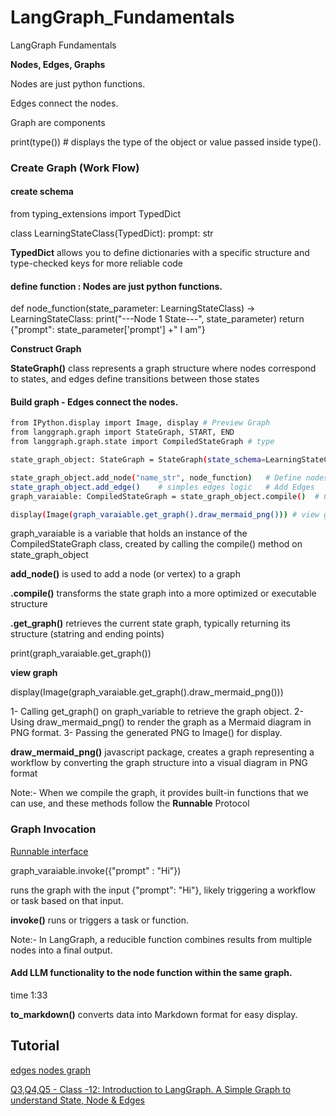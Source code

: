 # LangGraph_Fundamentals
LangGraph Fundamentals

**Nodes, Edges, Graphs**

Nodes are just python functions.

Edges connect the nodes.

Graph are components

print(type())  # displays the type of the object or value passed inside type().

### Create Graph (Work Flow)

#### create schema

from typing_extensions import TypedDict

class LearningStateClass(TypedDict):
    prompt: str

**TypedDict** allows you to define dictionaries with a specific structure and type-checked keys for more reliable code

#### define function : Nodes are just python functions.

def node_function(state_parameter: LearningStateClass) -> LearningStateClass:
    print("---Node 1 State---", state_parameter)
    return {"prompt": state_parameter['prompt'] +" I am"}    

**Construct Graph**

**StateGraph()** class represents a graph structure where nodes correspond to states, and edges define transitions between those states

#### Build graph -  Edges connect the nodes.

```bash
from IPython.display import Image, display # Preview Graph
from langgraph.graph import StateGraph, START, END
from langgraph.graph.state import CompiledStateGraph # type

state_graph_object: StateGraph = StateGraph(state_schema=LearningStateClass)   # Build graph

state_graph_object.add_node("name_str", node_function)   # Define nodes
state_graph_object.add_edge()    # simples edges logic   # Add Edges
graph_varaiable: CompiledStateGraph = state_graph_object.compile()  # Comple Graph
```

```bash
display(Image(graph_varaiable.get_graph().draw_mermaid_png())) # view graph
```

graph_varaiable is a variable that holds an instance of the CompiledStateGraph class, created by calling the compile() method on state_graph_object

**add_node()** is used to add a node (or vertex) to a graph

**.compile()** transforms the state graph into a more optimized or executable structure

**.get_graph()** retrieves the current state graph, typically returning its structure (statring and ending points)

print(graph_varaiable.get_graph())

**view graph**

display(Image(graph_varaiable.get_graph().draw_mermaid_png()))

1- Calling get_graph() on graph_variable to retrieve the graph object.
2- Using draw_mermaid_png() to render the graph as a Mermaid diagram in PNG format.
3- Passing the generated PNG to Image() for display.

**draw_mermaid_png()** javascript package, creates a graph representing a workflow by converting the graph structure into a visual diagram in PNG format

Note:- When we compile the graph, it provides built-in functions that we can use, and these methods follow the **Runnable** Protocol

### Graph Invocation

[Runnable interface](https://python.langchain.com/v0.1/docs/expression_language/interface/)

graph_varaiable.invoke({"prompt" : "Hi"})

runs the graph with the input {"prompt": "Hi"}, likely triggering a workflow or task based on that input.

**invoke()** runs or triggers a task or function.

Note:- In LangGraph, a reducible function combines results from multiple nodes into a final output.

#### Add LLM functionality to the node function within the same graph.

time 1:33

**to_markdown()** converts data into Markdown format for easy display.


## Tutorial

[edges nodes graph](https://github.com/raheelam98/00-Calculator/blob/main/22_langchain_ecosystem/langgraph/course-notebooks/module-1/00_edges_nodes_graph.ipynb) 

[Q3,Q4,Q5 - Class -12: Introduction to LangGraph. A Simple Graph to understand State, Node & Edges](https://www.youtube.com/watch?v=9eBqA9cQAAc)

